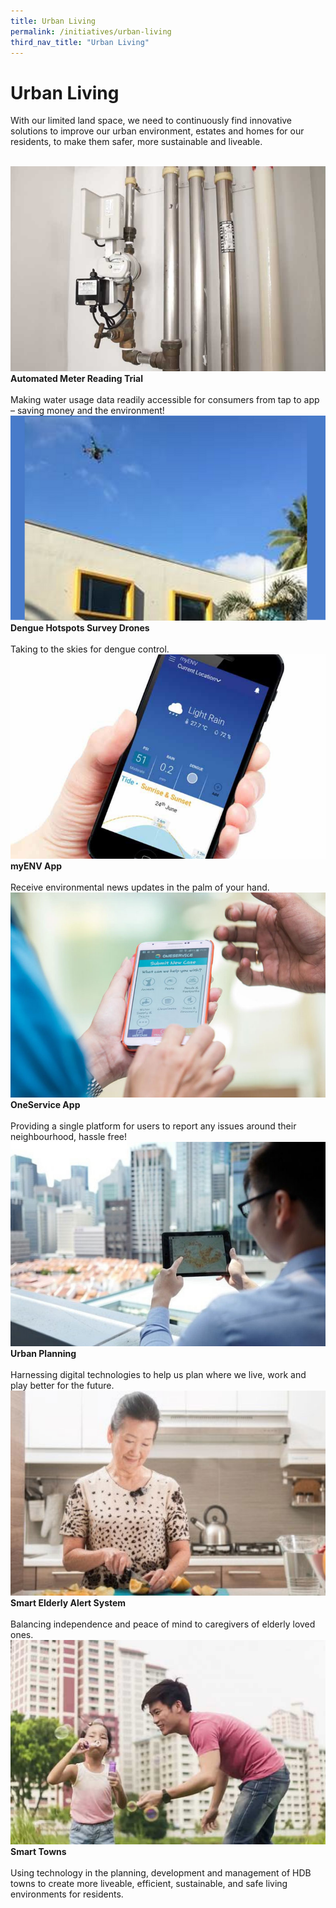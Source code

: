 ```yaml
---
title: Urban Living
permalink: /initiatives/urban-living
third_nav_title: "Urban Living"
---
```


# Urban Living

With our limited land space, we need to continuously find innovative solutions to improve our urban environment, estates and homes for our residents, to make them safer, more sustainable and liveable.

<br>
<div class="row">  
  <div class="column-c" > 
    <a href="/initiatives/urban-living/amr-trial" target="_blank"><img src="/images/initiatives/overview-pages/amr-trial.png"></a><br>
    <div class="header"><b>Automated Meter Reading Trial</b></div><br>
    <div class="para">Making water usage data readily accessible for consumers from tap to app – saving money and the environment!</div>
  </div>
   <div class="column-c"> 
    <a href="/initiatives/urban-living/dengue-hotspots-survey-drones" target="_blank"><img src="/images/initiatives/overview-pages/dengue-survey-drones.png"></a><br>
     <div class="header"><b>Dengue Hotspots Survey Drones</b></div><br>
    <div class="para">Taking to the skies for dengue control.</div>
  </div>
  <div class="column-c">  
    <a href="/initiatives/urban-living/myenv-app" target="_blank"><img src="/images/initiatives/overview-pages/myenv-app.png"></a><br>
    <div class="header"><b>myENV App</b></div><br>
    <div class="para">Receive environmental news updates in the palm of your hand.</div>
  </div>     
</div>
<div class="row">  
  <div class="column-c" > 
    <a href="/initiatives/urban-living/oneservice-app" target="_blank"><img src="/images/initiatives/overview-pages/oneservice-app.png"></a><br>
    <div class="header"><b>OneService App</b></div><br>
    <div class="para">Providing a single platform for users to report any issues around their neighbourhood, hassle free!</div>
  </div>
   <div class="column-c"> 
    <a href="	/our-smart-nation/initiatives/urban-living/urban-planning" target="_blank"><img src="/images/our-smart-nation/Initiatives/overview-page/planning-people-businesses.png"></a><br>
     <div class="header"><b>Urban Planning</b></div><br>
    <div class="para">Harnessing digital technologies to help us plan where we live, work and play better for the future.</div>
  </div>
  <div class="column-c">  
    <a href="/our-smart-nation/initiatives/smart-elderly-alert-system" target="_blank"><img src="/images/our-smart-nation/Initiatives/overview-page/smart-elderly-alert-system.png"></a><br>
    <div class="header"><b>Smart Elderly Alert System</b></div><br>
    <div class="para">Balancing independence and peace of mind to caregivers of elderly loved ones.</div>
  </div>     
</div>
<div class="row">  
  <div class="column-c" > 
    <a href="/our-smart-nation/initiatives/urban-living/smart-towns" target="_blank"><img src="/images/our-smart-nation/Initiatives/overview-page/smart-towns.png"></a><br>
    <div class="header"><b>Smart Towns</b></div><br>
    <div class="para">Using technology in the planning, development and management of HDB towns to create more liveable, efficient, sustainable, and safe living environments for residents.</div>
  </div>
</div>
